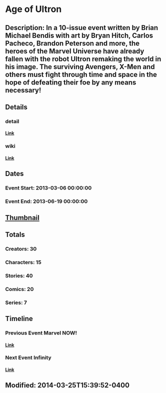 # Age of Ultron
## Description: In a 10-issue event written by Brian Michael Bendis with art by Bryan Hitch, Carlos Pacheco, Brandon Peterson and more, the heroes of the Marvel Universe have already fallen with the robot Ultron remaking the world in his image. The surviving Avengers, X-Men and others must fight through time and space in the hope of defeating their foe by any means necessary!
## Details
### detail
#### [Link](http://marvel.com/comics/events/314/age_of_ultron?utm_campaign=apiRef&utm_source=225578a89fc76f3d20fbffda5d17a88d)
### wiki
#### [Link](http://marvel.com/universe/Age_of_Ultron?utm_campaign=apiRef&utm_source=225578a89fc76f3d20fbffda5d17a88d)
## Dates
### Event Start: 2013-03-06 00:00:00
### Event End: 2013-06-19 00:00:00
## [Thumbnail](http://i.annihil.us/u/prod/marvel/i/mg/c/10/51ca0fc4c83c8.jpg)
## Totals
### Creators: 30
### Characters: 15
### Stories: 40
### Comics: 20
### Series: 7
## Timeline
### Previous Event Marvel NOW!
#### [Link](http://gateway.marvel.com/v1/public/events/311)
### Next Event Infinity
#### [Link](http://gateway.marvel.com/v1/public/events/315)
## Modified: 2014-03-25T15:39:52-0400